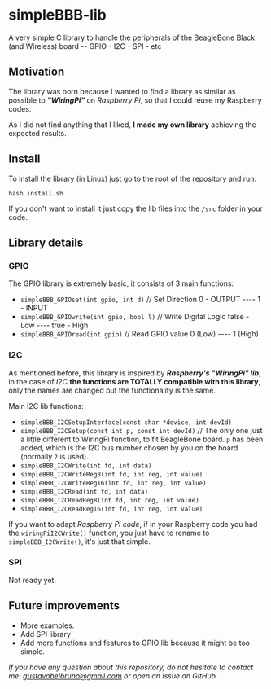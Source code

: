 # simpleBBB-lib
A very simple C library to handle the peripherals of the BeagleBone Black (and Wireless) board -- GPIO - I2C - SPI - etc

## Motivation
The library was born because I wanted to find a library as similar as possible to ***"WiringPi"*** on *Raspberry Pi*, so that I could reuse my Raspberry codes.

As I did not find anything that I liked, **I made my own library** achieving the expected results.

## Install
To install the library (in Linux) just go to the root of the repository and run:
```
bash install.sh
```
If you don't want to install it just copy the lib files into the `/src` folder in your code.

## Library details
### GPIO
The GPIO library is extremely basic, it consists of 3 main functions:
- `simpleBBB_GPIOset(int gpio, int d)`  //   Set Direction     0 - OUTPUT      ----      1 - INPUT
- `simpleBBB_GPIOwrite(int gpio, bool l)`  //   Write Digital Logic     false - Low      ----      true - High
- `simpleBBB_GPIOread(int gpio)`  //   Read GPIO value     0 (Low)    ----     1 (High)

### I2C
As mentioned before, this library is inspired by ***Raspberry's "WiringPi" lib***, in the case of *I2C* **the functions are TOTALLY compatible with this library**, only the names are changed but the functionality is the same.

Main I2C lib functions:
- `simpleBBB_I2CSetupInterface(const char *device, int devId)`
- `simpleBBB_I2CSetup(const int p, const int devId)`   // The only one just a little different to WiringPi function, to fit BeagleBone board. `p` has been added, which is the I2C bus number chosen by you on the board (normally `2` is used).
- `simpleBBB_I2CWrite(int fd, int data)`
- `simpleBBB_I2CWriteReg8(int fd, int reg, int value)`
- `simpleBBB_I2CWriteReg16(int fd, int reg, int value)`
- `simpleBBB_I2CRead(int fd, int data)`
- `simpleBBB_I2CReadReg8(int fd, int reg, int value)`
- `simpleBBB_I2CReadReg16(int fd, int reg, int value)`

If you want to adapt *Raspberry Pi code*, if in your Raspberry code you had the `wiringPiI2CWrite()` function, you just have to rename to `simpleBBB_I2CWrite()`, it's just that simple.

### SPI
Not ready yet.

## Future improvements
- More examples.
- Add SPI library
- Add more functions and features to GPIO lib because it might be too simple.


*If you have any question about this repository, do not hesitate to contact me: gustavobelbruno@gmail.com or open an issue on GitHub.*
